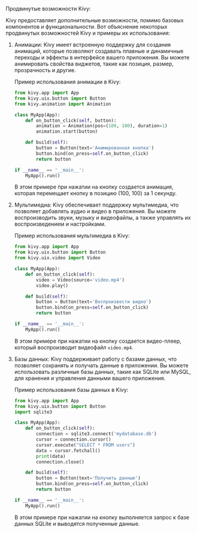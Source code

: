 Продвинутые возможности Kivy:

Kivy предоставляет дополнительные возможности, помимо базовых компонентов и функциональности. Вот объяснение некоторых продвинутых возможностей Kivy и примеры их использования:

1. Анимации:
   Kivy имеет встроенную поддержку для создания анимаций, которые позволяют создавать плавные и динамичные переходы и эффекты в интерфейсе вашего приложения. Вы можете анимировать свойства виджетов, такие как позиция, размер, прозрачность и другие.

   Пример использования анимации в Kivy:

   ```python
   from kivy.app import App
   from kivy.uix.button import Button
   from kivy.animation import Animation

   class MyApp(App):
       def on_button_click(self, button):
           animation = Animation(pos=(100, 100), duration=1)
           animation.start(button)

       def build(self):
           button = Button(text='Анимированная кнопка')
           button.bind(on_press=self.on_button_click)
           return button

   if __name__ == '__main__':
       MyApp().run()
   ```

   В этом примере при нажатии на кнопку создается анимация, которая перемещает кнопку в позицию (100, 100) за 1 секунду.

2. Мультимедиа:
   Kivy обеспечивает поддержку мультимедиа, что позволяет добавлять аудио и видео в приложения. Вы можете воспроизводить звуки, музыку и видеофайлы, а также управлять их воспроизведением и настройками.

   Пример использования мультимедиа в Kivy:

   ```python
   from kivy.app import App
   from kivy.uix.button import Button
   from kivy.uix.video import Video

   class MyApp(App):
       def on_button_click(self):
           video = Video(source='video.mp4')
           video.play()

       def build(self):
           button = Button(text='Воспроизвести видео')
           button.bind(on_press=self.on_button_click)
           return button

   if __name__ == '__main__':
       MyApp().run()
   ```

   В этом примере при нажатии на кнопку создается видео-плеер, который воспроизводит видеофайл `video.mp4`.

3. Базы данных:
   Kivy поддерживает работу с базами данных, что позволяет сохранять и получать данные в приложении. Вы можете использовать различные базы данных, такие как SQLite или MySQL, для хранения и управления данными вашего приложения.

   Пример использования базы данных в Kivy:

   ```python
   from kivy.app import App
   from kivy.uix.button import Button
   import sqlite3

   class MyApp(App):
       def on_button_click(self):
           connection = sqlite3.connect('mydatabase.db')
           cursor = connection.cursor()
           cursor.execute("SELECT * FROM users")
           data = cursor.fetchall()
           print(data)
           connection.close()

       def build(self):
           button = Button(text='Получить данные')
           button.bind(on_press=self.on_button_click)
           return button

   if __name__ == '__main__':
       MyApp().run()
   ```

   В этом примере при нажатии на кнопку выполняется запрос к базе данных SQLite и выводятся полученные данные.
